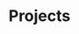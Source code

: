 ---
layout: page
title: Projects
permalink: /blog/
permalink_name: /Projects
pagination:
  enabled: true
---
